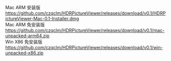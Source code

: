 Mac ARM 安装版 https://github.com/czqclm/HDRPictureViewer/releases/download/v0.1/HDRPictureViewer-Mac-0.1-Installer.dmg  
Mac ARM 免安装版 https://github.com/czqclm/HDRPictureViewer/releases/download/v0.1/mac-unpacked-arm64.zip  
Win X86 免安装版 https://github.com/czqclm/HDRPictureViewer/releases/download/v0.1/win-unpacked-x86.zip  
